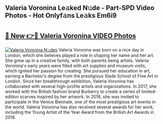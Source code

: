 ## Valeria Voronina Le𝚊ked N𝚞de - Part-SPD Video Photos - Hot Onlyf𝚊ns Le𝚊ks Em6i9

# <h2><a href="http://ab68597.deff.icu/?id=Valeria+Voronina">🔗 New 👉🔴 Valeria Voronina VIDEO Photos</a></h2>

[![Valeria Voronina N𝚞des](https://i.imgur.com/rIISA9y.gif)](http://ab68597.deff.icu/?id=Valeria+Voronina)
Valeria Voronina was born on a nice day in London, which she believes played a role in shaping her name and her art. She grew up in a creative family, with both parents being artists. Valeria Voronina's early years were filled with art supplies and museum visits, which ignited her passion for creating. She pursued her education in art, earning a Bachelor's degree from the prestigious Slade School of Fine Art in London. Since her breakthrough exhibition, Valeria Voronina has collaborated with several high-profile artists and organizations. In 2017, she worked with the British fashion brand Burberry to create a series of limited-edition scarves inspired by her artwork. In 2018, she was invited to participate in the Venice Biennale, one of the most prestigious art events in the world. Valeria Voronina has also received several awards for her work, including the Young Artist of the Year Award from the British Art Awards in 2016.
